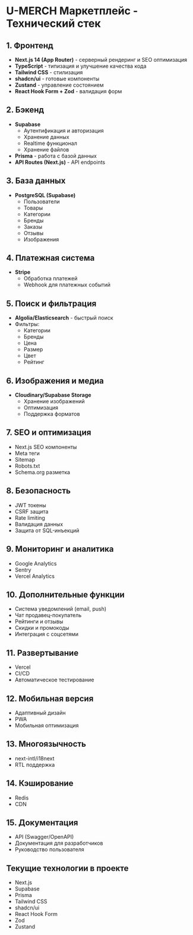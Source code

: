 # U-MERCH Маркетплейс - Технический стек

## 1. Фронтенд

- **Next.js 14 (App Router)** - серверный рендеринг и SEO оптимизация
- **TypeScript** - типизация и улучшение качества кода
- **Tailwind CSS** - стилизация
- **shadcn/ui** - готовые компоненты
- **Zustand** - управление состоянием
- **React Hook Form + Zod** - валидация форм

## 2. Бэкенд

- **Supabase**
  - Аутентификация и авторизация
  - Хранение данных
  - Realtime функционал
  - Хранение файлов
- **Prisma** - работа с базой данных
- **API Routes (Next.js)** - API endpoints

## 3. База данных

- **PostgreSQL (Supabase)**
  - Пользователи
  - Товары
  - Категории
  - Бренды
  - Заказы
  - Отзывы
  - Изображения

## 4. Платежная система

- **Stripe**
  - Обработка платежей
  - Webhook для платежных событий

## 5. Поиск и фильтрация

- **Algolia/Elasticsearch** - быстрый поиск
- Фильтры:
  - Категории
  - Бренды
  - Цена
  - Размер
  - Цвет
  - Рейтинг

## 6. Изображения и медиа

- **Cloudinary/Supabase Storage**
  - Хранение изображений
  - Оптимизация
  - Поддержка форматов

## 7. SEO и оптимизация

- Next.js SEO компоненты
- Meta теги
- Sitemap
- Robots.txt
- Schema.org разметка

## 8. Безопасность

- JWT токены
- CSRF защита
- Rate limiting
- Валидация данных
- Защита от SQL-инъекций

## 9. Мониторинг и аналитика

- Google Analytics
- Sentry
- Vercel Analytics

## 10. Дополнительные функции

- Система уведомлений (email, push)
- Чат продавец-покупатель
- Рейтинги и отзывы
- Скидки и промокоды
- Интеграция с соцсетями

## 11. Развертывание

- Vercel
- CI/CD
- Автоматическое тестирование

## 12. Мобильная версия

- Адаптивный дизайн
- PWA
- Мобильная оптимизация

## 13. Многоязычность

- next-intl/i18next
- RTL поддержка

## 14. Кэширование

- Redis
- CDN

## 15. Документация

- API (Swagger/OpenAPI)
- Документация для разработчиков
- Руководство пользователя

## Текущие технологии в проекте

- Next.js
- Supabase
- Prisma
- Tailwind CSS
- shadcn/ui
- React Hook Form
- Zod
- Zustand
